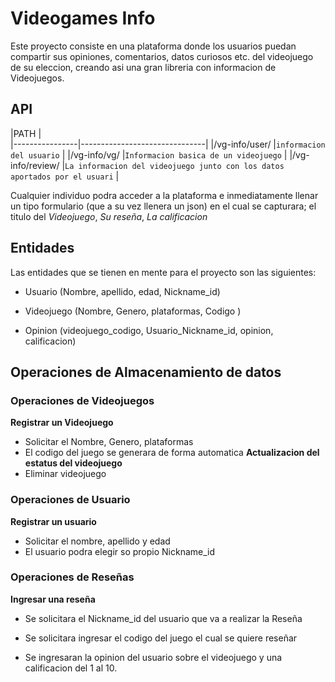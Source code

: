 # Videogames Info

  Este proyecto consiste en una plataforma donde los usuarios puedan compartir
  sus opiniones, comentarios, datos curiosos etc. del videojuego de su
  eleccion, creando asi una gran libreria con informacion de Videojuegos.

## API


|PATH            |                          
|----------------|-------------------------------|
|/vg-info/user/         |`informacion del usuario`             |
|/vg-info/vg/        |`Informacion basica de un videojuego`            |
|/vg-info/review/        |`La informacion del videojuego junto con los datos aportados por el usuari`            |

Cualquier individuo podra acceder a la plataforma e inmediatamente llenar un
tipo formulario (que a su vez llenera un json) en el cual se capturara; el
titulo del *Videojuego*, *Su reseña*, *La calificacion*

## Entidades
Las entidades que se tienen en mente para el proyecto son las
siguientes:

- Usuario (Nombre, apellido, edad, Nickname_id)

- Videojuego (Nombre, Genero, plataformas, Codigo )

- Opinion (videojuego_codigo, Usuario_Nickname_id, opinion, calificacion)

## Operaciones de Almacenamiento de datos
### Operaciones de Videojuegos

**Registrar un Videojuego**
- Solicitar el Nombre, Genero, plataformas
- El codigo del juego se generara de forma automatica
**Actualizacion del estatus del videojuego**
- Eliminar videojuego

### Operaciones de Usuario
**Registrar un usuario**
- Solicitar el nombre, apellido y edad
- El usuario podra elegir so propio Nickname_id

### Operaciones de Reseñas
**Ingresar una reseña**
- Se solicitara el Nickname_id del usuario que va a realizar la Reseña

- Se solicitara ingresar el codigo del juego el cual se quiere reseñar

- Se ingresaran la opinion del usuario sobre el videojuego y una calificacion del 1 al 10.
